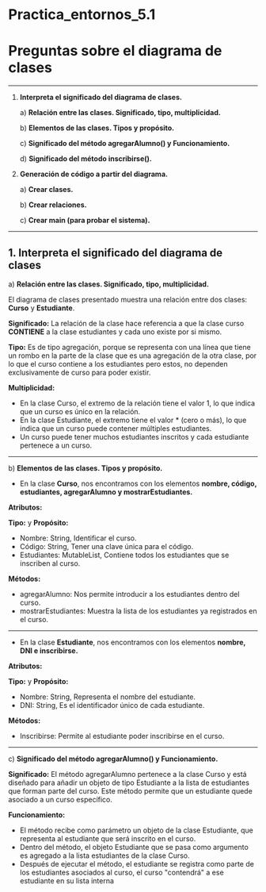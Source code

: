 # Practica_entornos_5.1
# Preguntas sobre el diagrama de clases 

---

1. **Interpreta el significado del diagrama de clases.**

   a) **Relación entre las clases. Significado, tipo, multiplicidad.** 

   b) **Elementos de las clases. Tipos y propósito.**  

   c) **Significado del método agregarAlumno() y Funcionamiento.**  

   d) **Significado del método inscribirse().** 

2. **Generación de código a partir del diagrama.**  

   a) **Crear clases.** 

   b) **Crear relaciones.** 

   c) **Crear main (para probar el sistema).** 

---

## 1. Interpreta el significado del diagrama de clases

 a) **Relación entre las clases. Significado, tipo, multiplicidad.**

   El diagrama de clases presentado muestra una relación entre dos clases: **Curso** y **Estudiante**.

**Significado:**
   La relación de la clase hace referencia a que la clase curso **CONTIENE** a la clase estudiantes y cada uno existe por si mismo.

**Tipo:**
   Es de tipo agregación, porque se representa con una línea que tiene un rombo en la parte de la clase que es una agregación de la otra clase, 
   por lo que el curso contiene a los estudiantes pero estos, no dependen exclusivamente de curso para poder existir.

**Multiplicidad:**
- En la clase Curso, el extremo de la relación tiene el valor 1, lo que indica que un curso es único en la relación.
- En la clase Estudiante, el extremo tiene el valor * (cero o más), lo que indica que un curso puede contener múltiples estudiantes.
- Un curso puede tener muchos estudiantes inscritos y cada estudiante pertenece a un curso.

---

 b) **Elementos de las clases. Tipos y propósito.**  

- En la clase **Curso**, nos encontramos con los elementos **nombre, código, estudiantes, agregarAlumno y mostrarEstudiantes.**

**Atributos:**

**Tipo:** y **Propósito:**
- Nombre: String, Identificar el curso.
- Código: String, Tener una clave única para el código.
- Estudiantes: MutableList, Contiene todos los estudiantes que se inscriben al curso.

**Métodos:**
- agregarAlumno: Nos permite introducir a los estudiantes dentro del curso.
- mostrarEstudiantes: Muestra la lista de los estudiantes ya registrados en el curso.

---
- En la clase **Estudiante**, nos encontramos con los elementos **nombre, DNI e inscribirse.**

**Atributos:**

**Tipo:** y **Propósito:**
- Nombre: String, Representa el nombre del estudiante.
- DNI: String, Es el identificador único de cada estudiante.

**Métodos:**
- Inscribirse: Permite al estudiante poder inscribirse en el curso.

---

c) **Significado del método agregarAlumno() y Funcionamiento.**  

**Significado:**
El método agregarAlumno pertenece a la clase Curso y está diseñado para añadir un objeto de tipo Estudiante a la lista de estudiantes que forman parte del curso. 
Este método permite que un estudiante quede asociado a un curso específico.

**Funcionamiento:**
- El método recibe como parámetro un objeto de la clase Estudiante, que representa al estudiante que será inscrito en el curso.
- Dentro del método, el objeto Estudiante que se pasa como argumento es agregado a la lista estudiantes de la clase Curso.
- Después de ejecutar el método, el estudiante se registra como parte de los estudiantes asociados al curso, el curso "contendrá" a ese estudiante en su lista interna 


